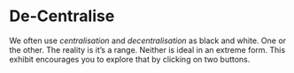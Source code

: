 # De-Centralise

We often use *centralisation* and *decentralisation* as black and white. One or the other. The reality is it’s a range. Neither is ideal in an extreme form. This exhibit encourages you to explore that by clicking on two buttons.
